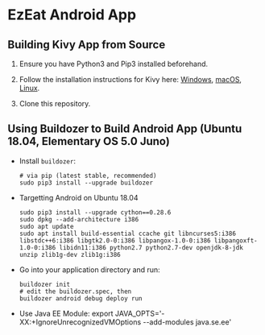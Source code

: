 # EzEat Android App

## Building Kivy App from Source

1. Ensure you have Python3 and Pip3 installed beforehand.

2. Follow the installation instructions for Kivy here: [Windows](https://kivy.org/doc/stable/installation/installation-windows.html), [macOS](https://kivy.org/doc/stable/installation/installation-osx.html), [Linux](https://kivy.org/doc/stable/installation/installation-linux.html).

3. Clone this repository.

## Using Buildozer to Build Android App (Ubuntu 18.04, Elementary OS 5.0 Juno)

- Install `buildozer`:

      # via pip (latest stable, recommended)
      sudo pip3 install --upgrade buildozer

- Targetting Android on Ubuntu 18.04

      sudo pip3 install --upgrade cython==0.28.6
      sudo dpkg --add-architecture i386
      sudo apt update
      sudo apt install build-essential ccache git libncurses5:i386 libstdc++6:i386 libgtk2.0-0:i386 libpangox-1.0-0:i386 libpangoxft-1.0-0:i386 libidn11:i386 python2.7 python2.7-dev openjdk-8-jdk unzip zlib1g-dev zlib1g:i386

- Go into your application directory and run:

      buildozer init
      # edit the buildozer.spec, then
      buildozer android debug deploy run 

- Use Java EE Module:
      export JAVA_OPTS='-XX:+IgnoreUnrecognizedVMOptions --add-modules java.se.ee'